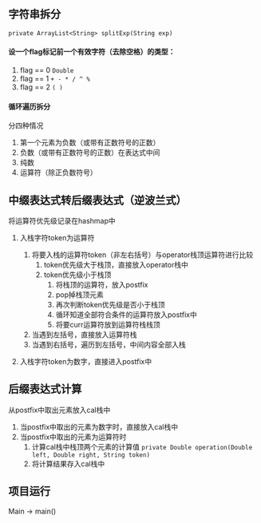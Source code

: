 
## 字符串拆分
```private ArrayList<String> splitExp(String exp)```

#### 设一个flag标记前一个有效字符（去除空格）的类型：
1. flag == 0 ```Double```
2. flag == 1 ```+ - * / ^ %```
3. flag == 2 ```( )```

#### 循环遍历拆分
分四种情况
1. 第一个元素为负数（或带有正数符号的正数）
2. 负数（或带有正数符号的正数）在表达式中间
3. 纯数
4. 运算符（除正负数符号）


## 中缀表达式转后缀表达式（逆波兰式）
将运算符优先级记录在hashmap中

1. 入栈字符token为运算符
   1. 将要入栈的运算符token（非左右括号）与operator栈顶运算符进行比较
      1. token优先级大于栈顶，直接放入operator栈中
      2. token优先级小于栈顶
         1. 将栈顶的运算符，放入postfix
         2. pop掉栈顶元素
         3. 再次判断token优先级是否小于栈顶
         4. 循环知道全部符合条件的运算符放入postfix中
         5. 将要curr运算符放到运算符栈栈顶
   2. 当遇到左括号，直接放入运算符栈
   3. 当遇到右括号，遍历到左括号，中间内容全部入栈

2. 入栈字符token为数字，直接进入postfix中


## 后缀表达式计算
从postfix中取出元素放入cal栈中
1. 当postfix中取出的元素为数字时，直接放入cal栈中
2. 当postfix中取出的元素为运算符时
   1. 计算cal栈中栈顶两个元素的计算值
   ```private Double operation(Double left, Double right, String token)```
   2. 将计算结果存入cal栈中


## 项目运行

Main -> main()